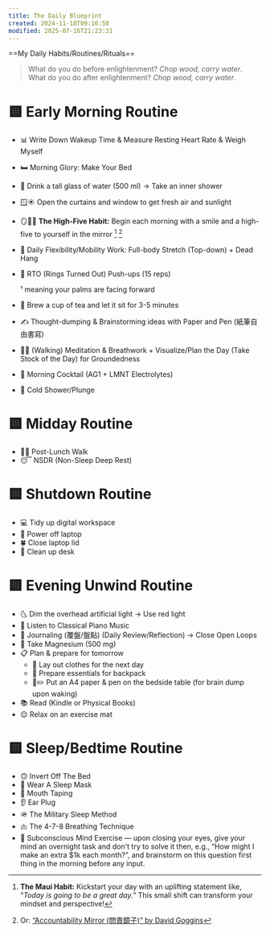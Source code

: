```yaml
---
title: The Daily Blueprint
created: 2024-11-18T09:16:50
modified: 2025-07-16T21:23:31
---
```


==My Daily Habits/Routines/Rituals==

> What do you do before enlightenment? _Chop wood, carry water_. What do you do after enlightenment? _Chop wood, carry water_.

# 🟨 Early Morning Routine

* 📊 Write Down Wakeup Time \& Measure Resting Heart Rate \& Weigh Myself
* 🛏 Morning Glory: Make Your Bed
* 🚰 Drink a tall glass of water (500 ml) → Take an inner shower
* 🪟☀️ Open the curtains and window to get fresh air and sunlight
* 🪞✋🏼 **The High-Five Habit:** Begin each morning with a smile and a high-five to yourself in the mirror [^1] [^2]
* 🤸 Daily Flexibility/Mobility Work: Full-body Stretch (Top-down) + Dead Hang
* 💪 RTO (Rings Turned Out) Push-ups (15 reps)

	¹ meaning your palms are facing forward

* 🍵 Brew a cup of tea and let it sit for 3-5 minutes
* ✍ Thought-dumping \& Brainstorming ideas with Paper and Pen (紙筆⾃由書寫)
* 🧘🚶 (Walking) Meditation \& Breathwork + Visualize/Plan the Day (Take Stock of the Day) for Groundedness
* 🍹 Morning Cocktail (AG1 + LMNT Electrolytes)
* 🚿 Cold Shower/Plunge

# 🟨 Midday Routine

* 🚶‍♂️ Post-Lunch Walk
* 😴 NSDR (Non-Sleep Deep Rest)

# 🟨 Shutdown Routine

* 💻 Tidy up digital workspace
* 🔴 Power off laptop
* 🍀 Close laptop lid
* 🧹 Clean up desk

# 🟨 Evening Unwind Routine

* 🌜 Dim the overhead artificial light → Use red light
* 🎹 Listen to Classical Piano Music
* 📝 Journaling (覆盤/盤點) (Daily Review/Reflection) → Close Open Loops
* 💊 Take Magnesium (500 mg)
* 📋 Plan \& prepare for tomorrow
	* 👕 Lay out clothes for the next day
	* 🎒 Prepare essentials for backpack
	* 📃✏️ Put an A4 paper \& pen on the bedside table (for brain dump upon waking)
* 📚 Read (Kindle or Physical Books)
* 😌 Relax on an exercise mat

# 🟨 Sleep/Bedtime Routine

* 🙃 Invert Off The Bed
* 🥽 Wear A Sleep Mask
* 👄 Mouth Taping
* 👂 Ear Plug
* 🪖 The Military Sleep Method
* 🫁 The 4-7-8 Breathing Technique
* 🧠 Subconscious Mind Exercise — upon closing your eyes, give your mind an overnight task and don't try to solve it then, e.g., “How might I make an extra $1k each month?”, and brainstorm on this question first thing in the morning before any input.

[^1]: **The Maui Habit:** Kickstart your day with an uplifting statement like, “_Today is going to be a great day._” This small shift can transform your mindset and perspective!
[^2]: Or: [“Accountability Mirror (問責鏡子)” by David Goggins](https://www.google.com/search?q=accountability+mirror+david+goggins)

